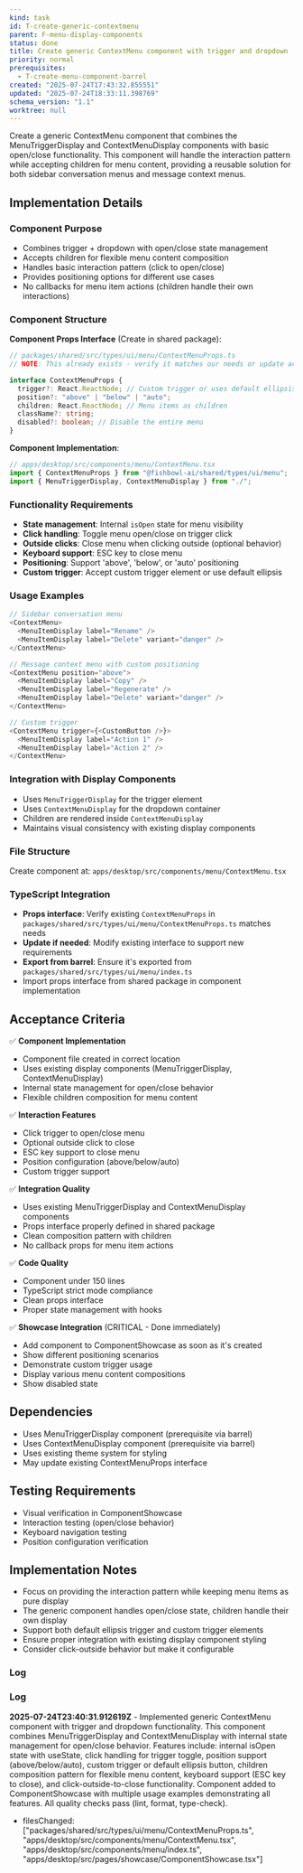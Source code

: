 ```yaml
---
kind: task
id: T-create-generic-contextmenu
parent: F-menu-display-components
status: done
title: Create generic ContextMenu component with trigger and dropdown
priority: normal
prerequisites:
  - T-create-menu-component-barrel
created: "2025-07-24T17:43:32.855551"
updated: "2025-07-24T18:33:11.398769"
schema_version: "1.1"
worktree: null
---
```


Create a generic ContextMenu component that combines the MenuTriggerDisplay and ContextMenuDisplay components with basic open/close functionality. This component will handle the interaction pattern while accepting children for menu content, providing a reusable solution for both sidebar conversation menus and message context menus.

## Implementation Details

### Component Purpose

- Combines trigger + dropdown with open/close state management
- Accepts children for flexible menu content composition
- Handles basic interaction pattern (click to open/close)
- Provides positioning options for different use cases
- No callbacks for menu item actions (children handle their own interactions)

### Component Structure

**Component Props Interface** (Create in shared package):

```typescript
// packages/shared/src/types/ui/menu/ContextMenuProps.ts
// NOTE: This already exists - verify it matches our needs or update accordingly

interface ContextMenuProps {
  trigger?: React.ReactNode; // Custom trigger or uses default ellipsis
  position?: "above" | "below" | "auto";
  children: React.ReactNode; // Menu items as children
  className?: string;
  disabled?: boolean; // Disable the entire menu
}
```

**Component Implementation**:

```typescript
// apps/desktop/src/components/menu/ContextMenu.tsx
import { ContextMenuProps } from "@fishbowl-ai/shared/types/ui/menu";
import { MenuTriggerDisplay, ContextMenuDisplay } from "./";
```

### Functionality Requirements

- **State management**: Internal `isOpen` state for menu visibility
- **Click handling**: Toggle menu open/close on trigger click
- **Outside clicks**: Close menu when clicking outside (optional behavior)
- **Keyboard support**: ESC key to close menu
- **Positioning**: Support 'above', 'below', or 'auto' positioning
- **Custom trigger**: Accept custom trigger element or use default ellipsis

### Usage Examples

```typescript
// Sidebar conversation menu
<ContextMenu>
  <MenuItemDisplay label="Rename" />
  <MenuItemDisplay label="Delete" variant="danger" />
</ContextMenu>

// Message context menu with custom positioning
<ContextMenu position="above">
  <MenuItemDisplay label="Copy" />
  <MenuItemDisplay label="Regenerate" />
  <MenuItemDisplay label="Delete" variant="danger" />
</ContextMenu>

// Custom trigger
<ContextMenu trigger={<CustomButton />}>
  <MenuItemDisplay label="Action 1" />
  <MenuItemDisplay label="Action 2" />
</ContextMenu>
```

### Integration with Display Components

- Uses `MenuTriggerDisplay` for the trigger element
- Uses `ContextMenuDisplay` for the dropdown container
- Children are rendered inside `ContextMenuDisplay`
- Maintains visual consistency with existing display components

### File Structure

Create component at: `apps/desktop/src/components/menu/ContextMenu.tsx`

### TypeScript Integration

- **Props interface**: Verify existing `ContextMenuProps` in `packages/shared/src/types/ui/menu/ContextMenuProps.ts` matches needs
- **Update if needed**: Modify existing interface to support new requirements
- **Export from barrel**: Ensure it's exported from `packages/shared/src/types/ui/menu/index.ts`
- Import props interface from shared package in component implementation

## Acceptance Criteria

✅ **Component Implementation**

- Component file created in correct location
- Uses existing display components (MenuTriggerDisplay, ContextMenuDisplay)
- Internal state management for open/close behavior
- Flexible children composition for menu content

✅ **Interaction Features**

- Click trigger to open/close menu
- Optional outside click to close
- ESC key support to close menu
- Position configuration (above/below/auto)
- Custom trigger support

✅ **Integration Quality**

- Uses existing MenuTriggerDisplay and ContextMenuDisplay components
- Props interface properly defined in shared package
- Clean composition pattern with children
- No callback props for menu item actions

✅ **Code Quality**

- Component under 150 lines
- TypeScript strict mode compliance
- Clean props interface
- Proper state management with hooks

✅ **Showcase Integration** (CRITICAL - Done immediately)

- Add component to ComponentShowcase as soon as it's created
- Show different positioning scenarios
- Demonstrate custom trigger usage
- Display various menu content compositions
- Show disabled state

## Dependencies

- Uses MenuTriggerDisplay component (prerequisite via barrel)
- Uses ContextMenuDisplay component (prerequisite via barrel)
- Uses existing theme system for styling
- May update existing ContextMenuProps interface

## Testing Requirements

- Visual verification in ComponentShowcase
- Interaction testing (open/close behavior)
- Keyboard navigation testing
- Position configuration verification

## Implementation Notes

- Focus on providing the interaction pattern while keeping menu items as pure display
- The generic component handles open/close state, children handle their own display
- Support both default ellipsis trigger and custom trigger elements
- Ensure proper integration with existing display component styling
- Consider click-outside behavior but make it configurable

### Log

### Log

**2025-07-24T23:40:31.912619Z** - Implemented generic ContextMenu component with trigger and dropdown functionality. This component combines MenuTriggerDisplay and ContextMenuDisplay with internal state management for open/close behavior. Features include: internal isOpen state with useState, click handling for trigger toggle, position support (above/below/auto), custom trigger or default ellipsis button, children composition pattern for flexible menu content, keyboard support (ESC key to close), and click-outside-to-close functionality. Component added to ComponentShowcase with multiple usage examples demonstrating all features. All quality checks pass (lint, format, type-check).

- filesChanged: ["packages/shared/src/types/ui/menu/ContextMenuProps.ts", "apps/desktop/src/components/menu/ContextMenu.tsx", "apps/desktop/src/components/menu/index.ts", "apps/desktop/src/pages/showcase/ComponentShowcase.tsx"]
